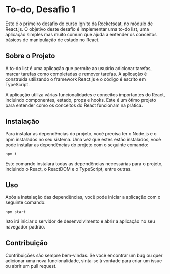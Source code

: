 # To-do, Desafio 1
Este é o primeiro desafio do curso Ignite da Rocketseat, no módulo de React.js. O objetivo deste desafio é implementar uma to-do list, uma aplicação simples mas muito comum que ajuda a entender os conceitos básicos de manipulação de estado no React.

## Sobre o Projeto
A to-do list é uma aplicação que permite ao usuário adicionar tarefas, marcar tarefas como completadas e remover tarefas. A aplicação é construída utilizando o framework React.js e o código é escrito em TypeScript.

A aplicação utiliza várias funcionalidades e conceitos importantes do React, incluindo componentes, estado, props e hooks. Este é um ótimo projeto para entender como os conceitos do React funcionam na prática.

## Instalação
Para instalar as dependências do projeto, você precisa ter o Node.js e o npm instalados no seu sistema. Uma vez que estes estão instalados, você pode instalar as dependências do projeto com o seguinte comando:

```
npm i
```
Este comando instalará todas as dependências necessárias para o projeto, incluindo o React, o ReactDOM e o TypeScript, entre outras.

## Uso
Após a instalação das dependências, você pode iniciar a aplicação com o seguinte comando:

```
npm start
```

Isto irá iniciar o servidor de desenvolvimento e abrir a aplicação no seu navegador padrão.

## Contribuição
Contribuições são sempre bem-vindas. Se você encontrar um bug ou quer adicionar uma nova funcionalidade, sinta-se à vontade para criar um issue ou abrir um pull request.
